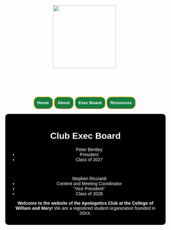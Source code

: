<head>
    <style>
        body {
            color: white;
            background-image: url(https://files.catbox.moe/iutst1.png);
            text-align: center;
            margin: auto;
            font-family: helvetica;
        }
        button {
            color: #ffffff;
            border-radius: 15px;
            border-color: #ddc01e;
            font-weight: bold;
            background-color: #157d42;
            padding: 10px;
        }
        div.main {
            background-color:black;
            width: 50vw;
            text-align: center;
            margin: auto;
            padding: 15px;
            border-radius: 10px;
        }
    </style>
</head>
<body>
    <br>
    <img src="https://files.catbox.moe/l84lh3.png" height="200">
    <br>
    <h1>Apologetics at W&M</h1>
    <button>Home</button> 
    <button>About</button> 
    <button>Exec Board</button>
    <button>Resources</button>    
    <br>
    <br>
    <div class="main">
	<h1>Club Exec Board</h2>
	<ul>Peter Bentley
		<li>President</li>
		<li>Class of 2027</li>
	</ul>
	<br>
	<ul>Stephen Ricciardi
		<li>Content and Meeting Coordinator</li>
		<li>"Vice President"</li>
		<li>Class of 2028</li>
	</ul>
        <p><strong>Welcome to the website of the Apologetics Club at the College of William and Mary! </strong>We are a registered student organization founded in 20XX.</p>
    </div>
</body>
</HTML>

